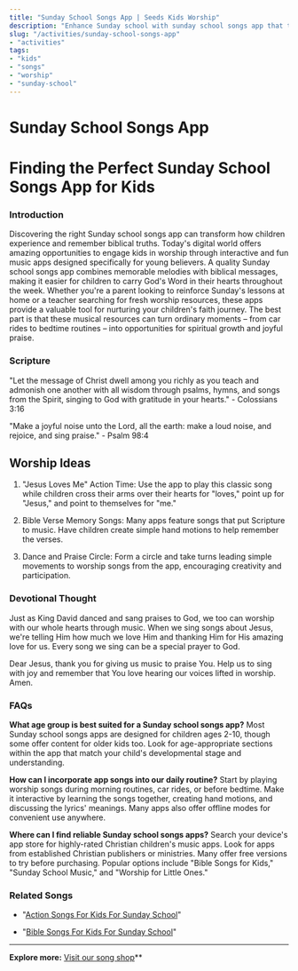 ```yaml
---
title: "Sunday School Songs App | Seeds Kids Worship"
description: "Enhance Sunday school with sunday school songs app that teach faith through music. Educational worship resources for children."
slug: "/activities/sunday-school-songs-app"
- "activities"
tags:
- "kids"
- "songs"
- "worship"
- "sunday-school"
---
```


# Sunday School Songs App

# Finding the Perfect Sunday School Songs App for Kids

### Introduction
Discovering the right Sunday school songs app can transform how children experience and remember biblical truths. Today's digital world offers amazing opportunities to engage kids in worship through interactive and fun music apps designed specifically for young believers. A quality Sunday school songs app combines memorable melodies with biblical messages, making it easier for children to carry God's Word in their hearts throughout the week. Whether you're a parent looking to reinforce Sunday's lessons at home or a teacher searching for fresh worship resources, these apps provide a valuable tool for nurturing your children's faith journey. The best part is that these musical resources can turn ordinary moments – from car rides to bedtime routines – into opportunities for spiritual growth and joyful praise.

### Scripture
"Let the message of Christ dwell among you richly as you teach and admonish one another with all wisdom through psalms, hymns, and songs from the Spirit, singing to God with gratitude in your hearts." - Colossians 3:16

"Make a joyful noise unto the Lord, all the earth: make a loud noise, and rejoice, and sing praise." - Psalm 98:4

## Worship Ideas
1. "Jesus Loves Me" Action Time: Use the app to play this classic song while children cross their arms over their hearts for "loves," point up for "Jesus," and point to themselves for "me."

2. Bible Verse Memory Songs: Many apps feature songs that put Scripture to music. Have children create simple hand motions to help remember the verses.

3. Dance and Praise Circle: Form a circle and take turns leading simple movements to worship songs from the app, encouraging creativity and participation.

### Devotional Thought
Just as King David danced and sang praises to God, we too can worship with our whole hearts through music. When we sing songs about Jesus, we're telling Him how much we love Him and thanking Him for His amazing love for us. Every song we sing can be a special prayer to God.

Dear Jesus, thank you for giving us music to praise You. Help us to sing with joy and remember that You love hearing our voices lifted in worship. Amen.

### FAQs

**What age group is best suited for a Sunday school songs app?**
Most Sunday school songs apps are designed for children ages 2-10, though some offer content for older kids too. Look for age-appropriate sections within the app that match your child's developmental stage and understanding.

**How can I incorporate app songs into our daily routine?**
Start by playing worship songs during morning routines, car rides, or before bedtime. Make it interactive by learning the songs together, creating hand motions, and discussing the lyrics' meanings. Many apps also offer offline modes for convenient use anywhere.

**Where can I find reliable Sunday school songs apps?**
Search your device's app store for highly-rated Christian children's music apps. Look for apps from established Christian publishers or ministries. Many offer free versions to try before purchasing. Popular options include "Bible Songs for Kids," "Sunday School Music," and "Worship for Little Ones."

### Related Songs

- "[Action Songs For Kids For Sunday School](/activities/action-songs-for-kids-for-sunday-school/)"

- "[Bible Songs For Kids For Sunday School](/activities/bible-songs-for-kids-for-sunday-school/)"

---

**Explore more:** [Visit our song shop](https://seedskidsworship.com/shop)**

<!-- Schema Markup -->
<script type="application/ld+json">
{
  "@context": "https://schema.org",
  "@type": "MusicRecording",
  "name": "Sunday School Songs App",
  "byArtist": {
    "@type": "MusicGroup",
    "name": "Seeds Kids Worship"
  },
  "isFamilyFriendly": true,
  "url": "https://seedskidsworship.com/activities/sunday-school-songs-app/"
}
</script>